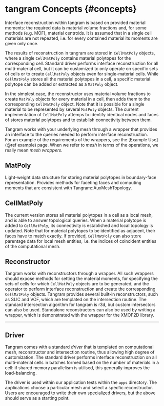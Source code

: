 # tangram Concepts      {#concepts}

Interface reconstruction within tangram is based on provided material
moments: the required data is material volume fractions and, for some 
methods (e.g. MOF), material centroids. It is assumed that in a single
cell materials are not repeated, i.e. for every contained material its
moments are given only once.

The results of reconstruction in tangram are stored in `CellMatPoly`
objects, where a single `CellMatPoly` contains material polytopes for
the corresponding cell.  Standard driver performs interface reconstruction
for all multi-material cell, but it can be customized to only operate
on specific sets of cells or to create `CellMatPoly` objects even for
single-material cells.  While `CellMatPoly` stores all the material
polytopes in a cell, a specific material polytope can be added or 
extracted as a `MatPoly` object.

In the simplest case, the reconstructor uses material volume fractions
to create `MatPoly` objects for every material in a cell, then adds
them to the corresponding `CellMatPoly` object.  Note that it is possible
for a single material to be represented by several `MatPoly` objects.
The current implementation of `CellMatPoly` attemps to identify identical
nodes and faces of stores material polytopes and to establish connectivity
between them.

Tangram works with your underlying mesh through a wrapper that provides 
an interface to the queries needed to perform interface reconstruction.  
For an example of the requirements of the wrappers, see the 
[Example Use](@ref example) page.  When we refer to _mesh_ in terms
of the operations, we really mean _mesh wrappers_.

## MatPoly

Light-weight data structure for storing material polytopes in boundary-face
representation.  Provides methods for faceting faces and computing moments
that are consistent with Tangram::AuxMeshTopology.

## CellMatPoly

The current version stores all material polytopes in a cell as a local
mesh, and is able to answer topological queries.  When a material polytope
is added to `CellMatPoly`, its connectivity is established and local 
topology is updated.  Note that for material polytopes to be identified
as adjacent, their faces have to match exactly.  If provided, `CellMatPoly`
can also store parentage data for local mesh entities, i.e. the indices of
coincident entities of the computational mesh.

## Reconstructor

Tangram works with reconstructors through a wrapper.  All such wrappers should
expose methods for setting the material moments, for specifying the sets of cells
for which `CellMatPoly` objects are to be generated, and the operator to
perform interface reconstruction and create the corresponding `CellMatPoly` objects.
Tangram provides several built-in reconstructors, such as SLIC and VOF, which are
templated on the intersection routine.  The standard intersection algorithm for
tangram is r3d, but custom intersectors can also be used.
Standalone reconstructors can also be used by writing a wrapper, which is 
demonstrated with the wrapper for the XMOF2D library.

----

## Driver

Tangram comes with a standard _driver_ that is templated on computational mesh, 
reconstructor and intersection routine, thus allowing high degree of customization.
The standard driver performs interface reconstruction on all multi-material cells
in batches formed based on the number of materials in a cell: if shared memory
parallelism is utilised, this generally improves the load-balancing.

The driver is used within our application tests within the
`apps` directory.  The applications choose a particular mesh and 
select a specfic reconstructor.  Users are encouraged to write their
own specialized drivers, but the above should serve as a starting
point.